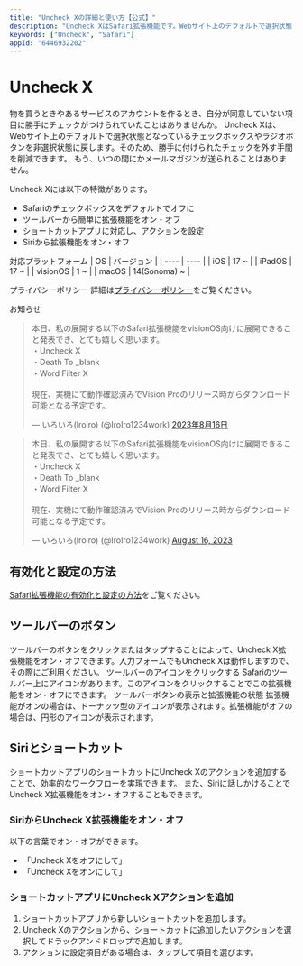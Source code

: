 ```yaml
---
title: "Uncheck Xの詳細と使い方【公式】"
description: "Uncheck XはSafari拡張機能です。Webサイト上のデフォルトで選択状態となっているチェックボックスやラジオボタンを非選択状態に戻す効果があります。これにより、勝手に付けられたチェックを外す手間を削減できます。もう、いつの間にかメールマガジンが送られることはありません。"
keywords: ["Uncheck", "Safari"]
appId: "6446932202"
---
```


# Uncheck X

物を買うときやあるサービスのアカウントを作るとき、自分が同意していない項目に勝手にチェックがつけられていたことはありませんか。
Uncheck Xは、Webサイト上のデフォルトで選択状態となっているチェックボックスやラジオボタンを非選択状態に戻します。そのため、勝手に付けられたチェックを外す手間を削減できます。
もう、いつの間にかメールマガジンが送られることはありません。

Uncheck Xには以下の特徴があります。

- Safariのチェックボックスをデフォルトでオフに
- ツールバーから簡単に拡張機能をオン・オフ
- ショートカットアプリに対応し、アクションを設定
- Siriから拡張機能をオン・オフ

対応プラットフォーム
| OS | バージョン |
| ---- | ---- |
| iOS | 17 ~ |
| iPadOS | 17 ~ |
| visionOS | 1 ~ |
| macOS | 14(Sonoma) ~ |

プライバシーポリシー
詳細は[プライバシーポリシー](/privacy)をご覧ください。

お知らせ
<div class="isLightMode">
                        <blockquote class="twitter-tweet" data-lang="ja">
                            <p lang="ja" dir="ltr">本日、私の展開する以下のSafari拡張機能をvisionOS向けに展開できること発表でき、とても嬉しく思います。<br>・Uncheck
                                X<br>・Death To _blank<br>・Word Filter X<br><br>現在、実機にて動作確認済みでVision
                                Proのリリース時からダウンロード可能となる予定です。</p>&mdash; いろいろ(Iroiro) (@IroIro1234work) <a
                                href="https://twitter.com/IroIro1234work/status/1691774413916852735?ref_src=twsrc%5Etfw">2023年8月16日</a>
                        </blockquote>
                    </div>
                    <div class="isDarkMode">
                        <blockquote class="twitter-tweet isDarkMode" data-theme="dark">
                            <p lang="ja" dir="ltr">本日、私の展開する以下のSafari拡張機能をvisionOS向けに展開できること発表でき、とても嬉しく思います。<br>・Uncheck
                                X<br>・Death To _blank<br>・Word Filter X<br><br>現在、実機にて動作確認済みでVision
                                Proのリリース時からダウンロード可能となる予定です。</p>&mdash; いろいろ(Iroiro) (@IroIro1234work) <a
                                href="https://twitter.com/IroIro1234work/status/1691774413916852735?ref_src=twsrc%5Etfw">August
                                16, 2023</a>
                        </blockquote>
                    </div>

## 有効化と設定の方法
[Safari拡張機能の有効化と設定の方法](/product/tips/safari_settings)をご覧ください。

## ツールバーのボタン
ツールバーのボタンをクリックまたはタップすることによって、Uncheck X拡張機能をオン・オフできます。入力フォームでもUncheck Xは動作しますので、その際にご利用ください。
ツールバーのアイコンをクリックする
Safariのツールバー上にアイコンがあります。このアイコンをクリックすることでこの拡張機能をオン・オフにできます。
ツールバーボタンの表示と拡張機能の状態
拡張機能がオンの場合は、ドーナッツ型のアイコンが表示されます。拡張機能がオフの場合は、円形のアイコンが表示されます。

## Siriとショートカット
ショートカットアプリのショートカットにUncheck Xのアクションを追加することで、効率的なワークフローを実現できます。
また、Siriに話しかけることでUncheck X拡張機能をオン・オフすることもできます。
### SiriからUncheck X拡張機能をオン・オフ
以下の言葉でオン・オフができます。
- 「Uncheck Xをオフにして」
- 「Uncheck Xをオンにして」
### ショートカットアプリにUncheck Xアクションを追加
1. ショートカットアプリから新しいショートカットを追加します。
2. Uncheck Xのアクションから、ショートカットに追加したいアクションを選択してドラックアンドドロップで追加します。
3. アクションに設定項目がある場合は、タップして項目を選びます。